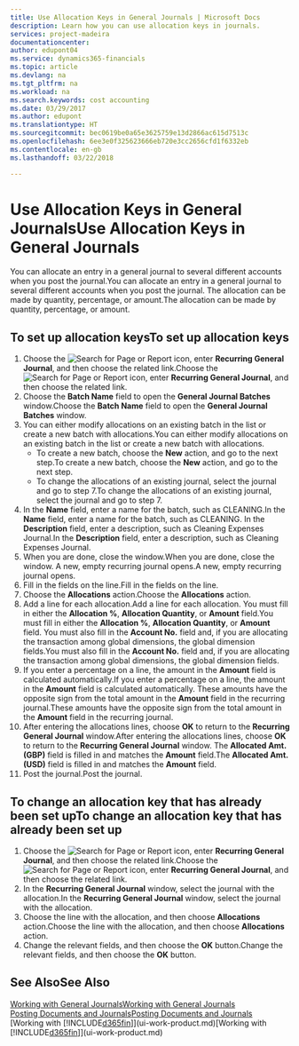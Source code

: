 ```yaml
---
title: Use Allocation Keys in General Journals | Microsoft Docs
description: Learn how you can use allocation keys in journals.
services: project-madeira
documentationcenter: 
author: edupont04
ms.service: dynamics365-financials
ms.topic: article
ms.devlang: na
ms.tgt_pltfrm: na
ms.workload: na
ms.search.keywords: cost accounting
ms.date: 03/29/2017
ms.author: edupont
ms.translationtype: HT
ms.sourcegitcommit: bec0619be0a65e3625759e13d2866ac615d7513c
ms.openlocfilehash: 6ee3e0f325623666eb720e3cc2656cfd1f6332eb
ms.contentlocale: en-gb
ms.lasthandoff: 03/22/2018

---
```

# <a name="use-allocation-keys-in-general-journals"></a><span data-ttu-id="74381-103">Use Allocation Keys in General Journals</span><span class="sxs-lookup"><span data-stu-id="74381-103">Use Allocation Keys in General Journals</span></span>
<span data-ttu-id="74381-104">You can allocate an entry in a general journal to several different accounts when you post the journal.</span><span class="sxs-lookup"><span data-stu-id="74381-104">You can allocate an entry in a general journal to several different accounts when you post the journal.</span></span> <span data-ttu-id="74381-105">The allocation can be made by quantity, percentage, or amount.</span><span class="sxs-lookup"><span data-stu-id="74381-105">The allocation can be made by quantity, percentage, or amount.</span></span>

## <a name="to-set-up-allocation-keys"></a><span data-ttu-id="74381-106">To set up allocation keys</span><span class="sxs-lookup"><span data-stu-id="74381-106">To set up allocation keys</span></span>
1. <span data-ttu-id="74381-107">Choose the ![Search for Page or Report](media/ui-search/search_small.png "Search for Page or Report icon") icon, enter **Recurring General Journal**, and then choose the related link.</span><span class="sxs-lookup"><span data-stu-id="74381-107">Choose the ![Search for Page or Report](media/ui-search/search_small.png "Search for Page or Report icon") icon, enter **Recurring General Journal**, and then choose the related link.</span></span>
2. <span data-ttu-id="74381-108">Choose the **Batch Name** field to open the **General Journal Batches** window.</span><span class="sxs-lookup"><span data-stu-id="74381-108">Choose the **Batch Name** field to open the **General Journal Batches** window.</span></span>
3. <span data-ttu-id="74381-109">You can either modify allocations on an existing batch in the list or create a new batch with allocations.</span><span class="sxs-lookup"><span data-stu-id="74381-109">You can either modify allocations on an existing batch in the list or create a new batch with allocations.</span></span>
   * <span data-ttu-id="74381-110">To create a new batch, choose the **New** action, and go to the next step.</span><span class="sxs-lookup"><span data-stu-id="74381-110">To create a new batch, choose the **New** action, and go to the next step.</span></span>
   * <span data-ttu-id="74381-111">To change the allocations of an existing journal, select the journal and go to step 7.</span><span class="sxs-lookup"><span data-stu-id="74381-111">To change the allocations of an existing journal, select the journal and go to step 7.</span></span>    
4. <span data-ttu-id="74381-112">In the **Name** field, enter a name for the batch, such as CLEANING.</span><span class="sxs-lookup"><span data-stu-id="74381-112">In the **Name** field, enter a name for the batch, such as CLEANING.</span></span> <span data-ttu-id="74381-113">In the **Description** field, enter a description, such as Cleaning Expenses Journal.</span><span class="sxs-lookup"><span data-stu-id="74381-113">In the **Description** field, enter a description, such as Cleaning Expenses Journal.</span></span>
5. <span data-ttu-id="74381-114">When you are done, close the window.</span><span class="sxs-lookup"><span data-stu-id="74381-114">When you are done, close the window.</span></span> <span data-ttu-id="74381-115">A new, empty recurring journal opens.</span><span class="sxs-lookup"><span data-stu-id="74381-115">A new, empty recurring journal opens.</span></span>
6. <span data-ttu-id="74381-116">Fill in the fields on the line.</span><span class="sxs-lookup"><span data-stu-id="74381-116">Fill in the fields on the line.</span></span>
7. <span data-ttu-id="74381-117">Choose the **Allocations** action.</span><span class="sxs-lookup"><span data-stu-id="74381-117">Choose the **Allocations** action.</span></span>
8. <span data-ttu-id="74381-118">Add a line for each allocation.</span><span class="sxs-lookup"><span data-stu-id="74381-118">Add a line for each allocation.</span></span> <span data-ttu-id="74381-119">You must fill in either the **Allocation %**, **Allocation Quantity**, or **Amount** field.</span><span class="sxs-lookup"><span data-stu-id="74381-119">You must fill in either the **Allocation %**, **Allocation Quantity**, or **Amount** field.</span></span> <span data-ttu-id="74381-120">You must also fill in the **Account No.** field and, if you are allocating the transaction among global dimensions, the global dimension fields.</span><span class="sxs-lookup"><span data-stu-id="74381-120">You must also fill in the **Account No.** field and, if you are allocating the transaction among global dimensions, the global dimension fields.</span></span>
9. <span data-ttu-id="74381-121">If you enter a percentage on a line, the amount in the **Amount** field is calculated automatically.</span><span class="sxs-lookup"><span data-stu-id="74381-121">If you enter a percentage on a line, the amount in the **Amount** field is calculated automatically.</span></span> <span data-ttu-id="74381-122">These amounts have the opposite sign from the total amount in the **Amount** field in the recurring journal.</span><span class="sxs-lookup"><span data-stu-id="74381-122">These amounts have the opposite sign from the total amount in the **Amount** field in the recurring journal.</span></span>
10. <span data-ttu-id="74381-123">After entering the allocations lines, choose **OK** to return to the **Recurring General Journal** window.</span><span class="sxs-lookup"><span data-stu-id="74381-123">After entering the allocations lines, choose **OK** to return to the **Recurring General Journal** window.</span></span> <span data-ttu-id="74381-124">The **Allocated Amt. (GBP)** field is filled in and matches the **Amount** field.</span><span class="sxs-lookup"><span data-stu-id="74381-124">The **Allocated Amt. (USD)** field is filled in and matches the **Amount** field.</span></span>
11. <span data-ttu-id="74381-125">Post the journal.</span><span class="sxs-lookup"><span data-stu-id="74381-125">Post the journal.</span></span>

## <a name="to-change-an-allocation-key-that-has-already-been-set-up"></a><span data-ttu-id="74381-126">To change an allocation key that has already been set up</span><span class="sxs-lookup"><span data-stu-id="74381-126">To change an allocation key that has already been set up</span></span>
1. <span data-ttu-id="74381-127">Choose the ![Search for Page or Report](media/ui-search/search_small.png "Search for Page or Report icon") icon, enter **Recurring General Journal**, and then choose the related link.</span><span class="sxs-lookup"><span data-stu-id="74381-127">Choose the ![Search for Page or Report](media/ui-search/search_small.png "Search for Page or Report icon") icon, enter **Recurring General Journal**, and then choose the related link.</span></span>
2. <span data-ttu-id="74381-128">In the **Recurring General Journal** window, select the journal with the allocation.</span><span class="sxs-lookup"><span data-stu-id="74381-128">In the **Recurring General Journal** window, select the journal with the allocation.</span></span>
3. <span data-ttu-id="74381-129">Choose the line with the allocation, and then choose **Allocations** action.</span><span class="sxs-lookup"><span data-stu-id="74381-129">Choose the line with the allocation, and then choose **Allocations** action.</span></span>
4. <span data-ttu-id="74381-130">Change the relevant fields, and then choose the **OK** button.</span><span class="sxs-lookup"><span data-stu-id="74381-130">Change the relevant fields, and then choose the **OK** button.</span></span>

## <a name="see-also"></a><span data-ttu-id="74381-131">See Also</span><span class="sxs-lookup"><span data-stu-id="74381-131">See Also</span></span>
[<span data-ttu-id="74381-132">Working with General Journals</span><span class="sxs-lookup"><span data-stu-id="74381-132">Working with General Journals</span></span>](ui-work-general-journals.md)  
[<span data-ttu-id="74381-133">Posting Documents and Journals</span><span class="sxs-lookup"><span data-stu-id="74381-133">Posting Documents and Journals</span></span>](ui-post-documents-journals.md)  
<span data-ttu-id="74381-134">[Working with [!INCLUDE[d365fin](includes/d365fin_md.md)]](ui-work-product.md)</span><span class="sxs-lookup"><span data-stu-id="74381-134">[Working with [!INCLUDE[d365fin](includes/d365fin_md.md)]](ui-work-product.md)</span></span>

